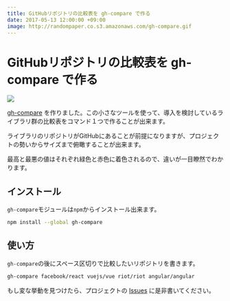 ```yaml
---
title: GitHubリポジトリの比較表を gh-compare で作る
date: 2017-05-13 12:00:00 +09:00
image: http://randompaper.co.s3.amazonaws.com/gh-compare.gif
---
```


# GitHubリポジトリの比較表を gh-compare で作る

![](http://randompaper.co.s3.amazonaws.com/gh-compare.gif)

[gh-compare](https://github.com/uetchy/gh-compare) を作りました。この小さなツールを使って、導入を検討しているライブラリ群の比較表をコマンド１つで作ることが出来ます。

ライブラリのリポジトリがGitHubにあることが前提になりますが、プロジェクトの勢いからサイズまで俯瞰することが出来ます。

最高と最悪の値はそれぞれ緑色と赤色に着色されるので、違いが一目瞭然でわかります。

## インストール

`gh-compare`モジュールは`npm`からインストール出来ます。

```bash
npm install --global gh-compare
```

## 使い方

`gh-compare`の後にスペース区切りで比較したいリポジトリを書きます。

```bash
gh-compare facebook/react vuejs/vue riot/riot angular/angular
```

もし変な挙動を見つけたら、プロジェクトの [Issues](https://github.com/uetchy/gh-compare/issues/new) に是非書いてください。